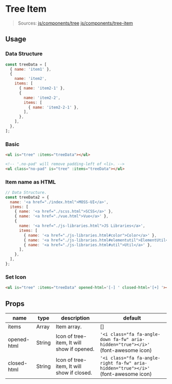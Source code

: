 # Tree Item

> Sources:
> [js/components/tree](../../src/js/components/tree.vue)
> [js/components/tree-item](../../src/js/components/tree-item.vue)

## Usage

### Data Structure

```javascript
const treeData = [
  { name: 'item1' },
  {
    name: 'item2',
    items: [
      { name: 'item2-1' },
      {
        name: 'item2-2',
        items: [
          { name: 'item2-2-1' },
        ],
      },
    ],
  },
];
```

### Basic

```html
<ul is="tree" :items="treeData"></ul>

<!-- '.no-pad' will remove padding-left of <li>. -->
<ul class="no-pad" is="tree" :items="treeData"></ul>
```

### Item name as HTML

```javascript
// Data Structure.
const treeData2 = {
  name: '<a href="./index.html">MOSS-UI</a>',
  items: [
    { name: '<a href="./scss.html">SCSS</a>' },
    { name: '<a href="./vue.html">Vue</a>' },
    {
      name: '<a href="./js-libraries.html">JS Libraries</a>',
      items: [
        { name: '<a href="./js-libraries.html#color">Color</a>' },
        { name: '<a href="./js-libraries.html#elementutil">ElementUtil</a>' },
        { name: '<a href="./js-libraries.html#util">Util</a>' },
      ],
    },
  ],
};
```

### Set Icon

```html
<ul is="tree" :items="treeData" opened-html='[-] ' closed-html='[+] '></ul>
```

## Props

| name | type | description | default |
| ---- | ---- | ----------- | ------- |
| items | Array | Item array. | \[\] |
| opened-html | String | Icon of tree-item, It will show if opened. | `'<i class="fa fa-angle-down fa-fw" aria-hidden="true"></i>'` (font-awesome icon) |
| closed-html | String | Icon of tree-item, It will show if closed. | `'<i class="fa fa-angle-right fa-fw" aria-hidden="true"></i>'` (font-awesome icon) |
